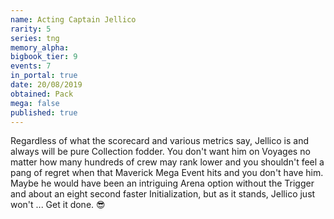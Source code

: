 ```yaml
---
name: Acting Captain Jellico
rarity: 5
series: tng
memory_alpha:
bigbook_tier: 9
events: 7
in_portal: true
date: 20/08/2019
obtained: Pack
mega: false
published: true
---
```


Regardless of what the scorecard and various metrics say, Jellico is and always will be pure Collection fodder. You don't want him on Voyages no matter how many hundreds of crew may rank lower and you shouldn't feel a pang of regret when that Maverick Mega Event hits and you don't have him. Maybe he would have been an intriguing Arena option without the Trigger and about an eight second faster Initialization, but as it stands, Jellico just won't ... Get it done. 😎
